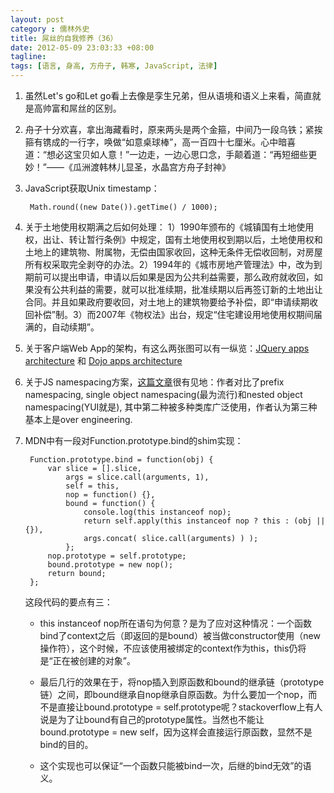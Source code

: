 ```yaml
---
layout: post
category : 儒林外史
title: 屌丝的自我修养（36）
date: 2012-05-09 23:03:33 +08:00
tagline:
tags: [语言, 身高, 方舟子, 韩寒, JavaScript, 法律]
---
```


1. 虽然Let's go和Let go看上去像是孪生兄弟，但从语境和语义上来看，简直就是高帅富和屌丝的区别。

2. 舟子十分欢喜，拿出海藏看时，原来两头是两个金箍，中间乃一段乌铁；紧挨箍有镌成的一行字，唤做“如意桌球棒”，高一百四十七厘米。心中暗喜道：“想必这宝贝如人意！”一边走，一边心思口念，手颠着道：“再短细些更妙！”——《瓜洲渡韩林儿显圣，水晶宫方舟子封神》

3. JavaScript获取Unix timestamp： 

        Math.round((new Date()).getTime() / 1000);

4. 关于土地使用权期满之后如何处理： 1）1990年颁布的《城镇国有土地使用权，出让、转让暂行条例》中规定，国有土地使用权到期以后，土地使用权和土地上的建筑物、附属物，无偿由国家收回，这种无条件无偿收回制，对房屋所有权采取完全剥夺的办法。2）1994年的《城市房地产管理法》中，改为到期前可以提出申请，申请以后如果是因为公共利益需要，那么政府就收回，如果没有公共利益的需要，就可以批准续期，批准续期以后再签订新的土地出让合同。并且如果政府要收回，对土地上的建筑物要给予补偿，即“申请续期收回补偿”制。3）而2007年《物权法》出台，规定“住宅建设用地使用权期间届满的，自动续期”。

5. 关于客户端Web App的架构，有这么两张图可以有一纵览：[JQuery apps architecture][1] 和 [Dojo apps architecture][2]

6. 关于JS namespacing方案，[这篇文章][3]很有见地：作者对比了prefix namespacing, single object namespacing(最为流行)和nested object namespacing(YUI就是), 其中第二种被多种类库广泛使用，作者认为第三种基本上是over engineering.

7. MDN中有一段对Function.prototype.bind的shim实现：

        Function.prototype.bind = function(obj) {
            var slice = [].slice, 
                args = slice.call(arguments, 1), 
                self = this, 
                nop = function() {}, 
                bound = function() { 
                    console.log(this instanceof nop); 
                    return self.apply(this instanceof nop ? this : (obj || {}), 
                    args.concat( slice.call(arguments) ) ); 
                }; 
            nop.prototype = self.prototype; 
            bound.prototype = new nop(); 
            return bound; 
        };

    这段代码的要点有三：
    * this instanceof nop所在语句为何意？是为了应对这种情况：一个函数bind了context之后（即返回的是bound）被当做constructor使用（new操作符），这个时候，不应该使用被绑定的context作为this，this仍将是“正在被创建的对象”。

    * 最后几行的效果在于，将nop插入到原函数和bound的继承链（prototype链）之间，即bound继承自nop继承自原函数。为什么要加一个nop，而不是直接让bound.prototype = self.prototype呢？stackoverflow上有人说是为了让bound有自己的prototype属性。当然也不能让bound.prototype = new self，因为这样会直接运行原函数，显然不是bind的目的。

    * 这个实现也可以保证“一个函数只能被bind一次，后继的bind无效”的语义。

[1]: http://addyosmani.com/resources/toolschart/chart.pdf 
[2]: http://zetafleet.com/i/4d75a4efc33d4.png 
[3]: http://michaux.ca/articles/javascript-namespacing 
